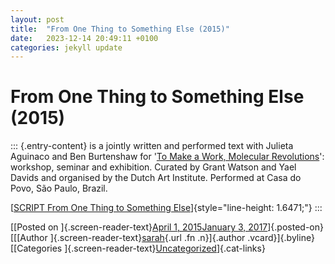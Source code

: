 ```yaml
---
layout: post
title:  "From One Thing to Something Else (2015)"
date:   2023-12-14 20:49:11 +0100
categories: jekyll update
---
```


# From One Thing to Something Else (2015)

::: {.entry-content}
is a jointly written and performed text with Julieta Aguinaco and Ben
Burtenshaw for '[To Make a Work, Molecular
Revolutions](http://dutchartinstitute.eu/page/6062/roaming-academy---grant-watson--yael-davids---wanderley-moreira-dos-santos-prese)':
workshop, seminar and exhibition. Curated by Grant Watson and Yael
Davids and organised by the Dutch Art Institute. Performed at Casa do
Povo, São Paulo, Brazil.

[[SCRIPT From One Thing to Something
Else](http://www.threeowlsonachestofdrawers.net/wp-content/uploads/2016/01/From-one-thing-to-something-else.pdf)]{style="line-height: 1.6471;"}
:::

[[Posted on ]{.screen-reader-text}[April 1, 2015January 3,
2017](http://www.threeowlsonachestofdrawers.net/?p=144)]{.posted-on}[[[Author
]{.screen-reader-text}[sarah](http://www.threeowlsonachestofdrawers.net/?author=1){.url
.fn .n}]{.author .vcard}]{.byline}[[Categories
]{.screen-reader-text}[Uncategorized](http://www.threeowlsonachestofdrawers.net/?cat=1)]{.cat-links}

